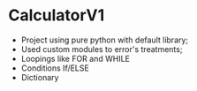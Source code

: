 # CalculatorV1
- Project using pure python with default library;
- Used custom modules to error's treatments;
- Loopings like FOR and WHILE
- Conditions If/ELSE
- Dictionary
